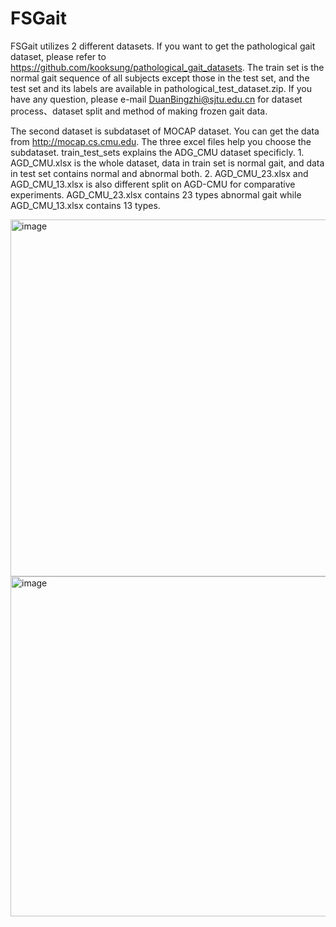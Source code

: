 # FSGait

FSGait utilizes 2 different datasets. If you want to get the pathological gait dataset, please refer to https://github.com/kooksung/pathological_gait_datasets. The train set is the normal gait sequence of all subjects except those in the test set, and the test set and its labels are available in pathological_test_dataset.zip. If you have any question, please e-mail DuanBingzhi@sjtu.edu.cn for dataset process、dataset split and method of making frozen gait data.

The second dataset is subdataset of MOCAP dataset. You can get the data from http://mocap.cs.cmu.edu. The three excel files help you choose the subdataset.
train_test_sets explains the ADG_CMU dataset specificly. 1. AGD_CMU.xlsx is the whole dataset, data in train set is normal gait, and data in test set contains normal and abnormal both. 2. AGD_CMU_23.xlsx and AGD_CMU_13.xlsx is also different split on AGD-CMU for comparative experiments. AGD_CMU_23.xlsx contains 23 types abnormal gait while AGD_CMU_13.xlsx contains 13 types.


<img width="571" alt="image" src="https://github.com/user-attachments/assets/21276308-5e66-4098-866d-de8cf870281f">



<img width="544" alt="image" src="https://github.com/user-attachments/assets/d93f22ec-5501-402e-a11d-bfe8d7ae32e0">
